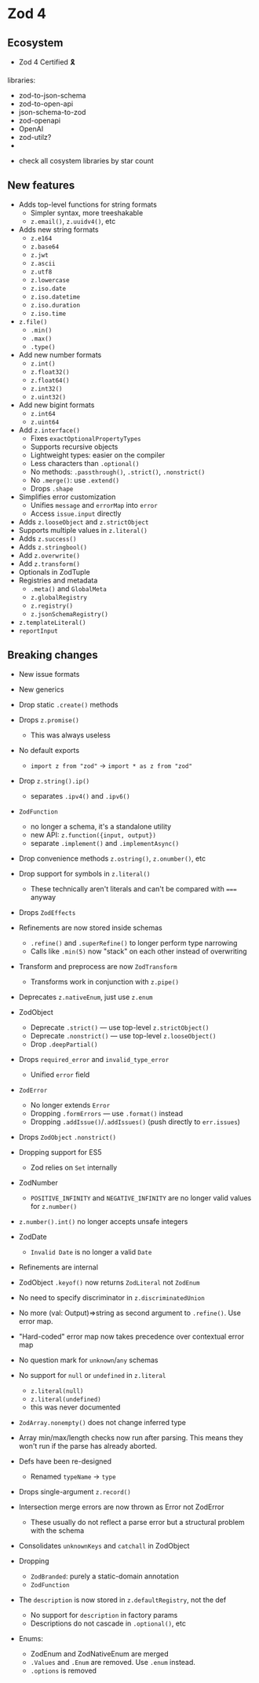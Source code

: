 # Zod 4

## Ecosystem

- Zod 4 Certified 🎗️

libraries:

- zod-to-json-schema
- zod-to-open-api
- json-schema-to-zod
- zod-openapi
- OpenAI
- zod-utilz?
-

* check all cosystem libraries by star count

## New features

- Adds top-level functions for string formats
  - Simpler syntax, more treeshakable
  - `z.email()`, `z.uuidv4()`, etc
- Adds new string formats
  - `z.e164`
  - `z.base64`
  - `z.jwt`
  - `z.ascii`
  - `z.utf8`
  - `z.lowercase`
  - `z.iso.date`
  - `z.iso.datetime`
  - `z.iso.duration`
  - `z.iso.time`
- `z.file()`
  - `.min()`
  - `.max()`
  - `.type()`
- Add new number formats
  - `z.int()`
  - `z.float32()`
  - `z.float64()`
  - `z.int32()`
  - `z.uint32()`
- Add new bigint formats
  - `z.int64`
  - `z.uint64`
- Add `z.interface()`
  - Fixes `exactOptionalPropertyTypes`
  - Supports recursive objects
  - Lightweight types: easier on the compiler
  - Less characters than `.optional()`
  - No methods: `.passthrough()`, `.strict()`, `.nonstrict()`
  - No `.merge()`: use `.extend()`
  - Drops `.shape`
- Simplifies error customization
  - Unifies `message` and `errorMap` into `error`
  - Access `issue.input` directly
- Adds `z.looseObject` and `z.strictObject`
- Supports multiple values in `z.literal()`
- Adds `z.success()`
- Adds `z.stringbool()`
- Add `z.overwrite()`
- Add `z.transform()`
- Optionals in ZodTuple
- Registries and metadata
  - `.meta()` and `GlobalMeta`
  - `z.globalRegistry`
  - `z.registry()`
  - `z.jsonSchemaRegistry()`
- `z.templateLiteral()`
- `reportInput`

## Breaking changes

- New issue formats
- New generics
- Drop static `.create()` methods
- Drops `z.promise()`
  - This was always useless
- No default exports
  - `import z from "zod"` -> `import * as z from "zod"`
- Drop `z.string().ip()`
  - separates `.ipv4()` and `.ipv6()`
- `ZodFunction`
  - no longer a schema, it's a standalone utility
  - new API: `z.function({input, output})`
  - separate `.implement()` and `.implementAsync()`
- Drop convenience methods `z.ostring()`, `z.onumber()`, etc
- Drop support for symbols in `z.literal()`
  - These technically aren't literals and can't be compared with `===` anyway
- Drops `ZodEffects`
- Refinements are now stored inside schemas
  - `.refine()` and `.superRefine()` to longer perform type narrowing
  - Calls like `.min(5)` now "stack" on each other instead of overwriting
- Transform and preprocess are now `ZodTransform`
  - Transforms work in conjunction with `z.pipe()`
- Deprecates `z.nativeEnum`, just use `z.enum`

- ZodObject
  - Deprecate `.strict()` — use top-level `z.strictObject()`
  - Deprecate `.nonstrict()` — use top-level `z.looseObject()`
  - Drop `.deepPartial()`
- Drops `required_error` and `invalid_type_error`
  - Unified `error` field
- `ZodError`
  - No longer extends `Error`
  - Dropping `.formErrors` — use `.format()` instead
  - Dropping `.addIssue()`/`.addIssues()` (push directly to `err.issues`)
- Drops `ZodObject` `.nonstrict()`
- Dropping support for ES5
  - Zod relies on `Set` internally
- ZodNumber
  - `POSITIVE_INFINITY` and `NEGATIVE_INFINITY` are no longer valid values for `z.number()`
- `z.number().int()` no longer accepts unsafe integers
- ZodDate
  - `Invalid Date` is no longer a valid `Date`
- Refinements are internal
- ZodObject `.keyof()` now returns `ZodLiteral` not `ZodEnum`
- No need to specify discriminator in `z.discriminatedUnion`
- No more (val: Output)=>string as second argument to `.refine()`. Use error map.
- "Hard-coded" error map now takes precedence over contextual error map
- No question mark for `unknown`/`any` schemas
- No support for `null` or `undefined` in `z.literal`
  - `z.literal(null)`
  - `z.literal(undefined)`
  - this was never documented
- `ZodArray.nonempty()` does not change inferred type
- Array min/max/length checks now run after parsing. This means they won't run if the parse has already aborted.
- Defs have been re-designed
  - Renamed `typeName` -> `type`
- Drops single-argument `z.record()`
- Intersection merge errors are now thrown as Error not ZodError
  - These usually do not reflect a parse error but a structural problem with the schema
- Consolidates `unknownKeys` and `catchall` in ZodObject
- Dropping
  - `ZodBranded`: purely a static-domain annotation
  - `ZodFunction`
- The `description` is now stored in `z.defaultRegistry`, not the def
  - No support for `description` in factory params
  - Descriptions do not cascade in `.optional()`, etc
- Enums:
  - ZodEnum and ZodNativeEnum are merged
  - `.Values` and `.Enum` are removed. Use `.enum` instead.
  - `.options` is removed
